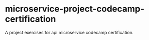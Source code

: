 # microservice-project-codecamp-certification
A project exercises for api microservice codecamp certification.
